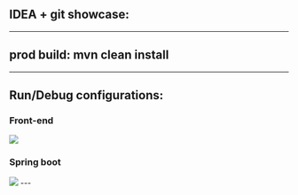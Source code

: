 ## IDEA + git showcase: 

---

## prod build: mvn clean install

---

## Run/Debug configurations:

### Front-end

<img src="http://s01.geekpic.net/di-TDLBUL.png"/>

### Spring boot


<img src="http://s01.geekpic.net/di-Y28O4E.png"/>
---
